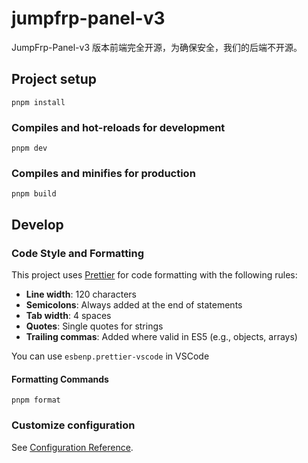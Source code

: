 # jumpfrp-panel-v3

JumpFrp-Panel-v3 版本前端完全开源，为确保安全，我们的后端不开源。

## Project setup

```
pnpm install
```

### Compiles and hot-reloads for development

```
pnpm dev
```

### Compiles and minifies for production

```
pnpm build
```

## Develop

### Code Style and Formatting

This project uses [Prettier](https://prettier.io/) for code formatting with the following rules:

- **Line width**: 120 characters
- **Semicolons**: Always added at the end of statements
- **Tab width**: 4 spaces
- **Quotes**: Single quotes for strings
- **Trailing commas**: Added where valid in ES5 (e.g., objects, arrays)

You can use `esbenp.prettier-vscode` in VSCode

#### Formatting Commands

```
pnpm format
```

### Customize configuration

See [Configuration Reference](https://cli.vuejs.org/config/).
